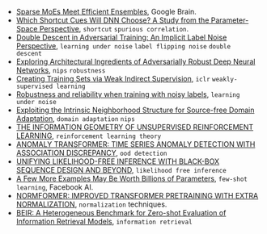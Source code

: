 
- [Sparse MoEs Meet Efficient Ensembles](https://arxiv.org/pdf/2110.03360.pdf), Google Brain.
- [Which Shortcut Cues Will DNN Choose? A Study from the Parameter-Space Perspective](https://arxiv.org/pdf/2110.03095.pdf), `shortcut` `spurious correlation`.
- [Double Descent in Adversarial Training: An Implicit Label Noise Perspective](https://arxiv.org/pdf/2110.03135.pdf), `learning under noise` `label flipping noise` `double descent`
- [Exploring Architectural Ingredients of Adversarially Robust Deep Neural Networks](https://arxiv.org/pdf/2110.03825.pdf), `nips` `robustness`
- [Creating Training Sets via Weak Indirect Supervision](https://arxiv.org/pdf/2110.03484.pdf), `iclr` `weakly-supervised learning`
- [Robustness and reliability when training with noisy labels](https://arxiv.org/pdf/2110.03321.pdf), `learning under noise`
- [Exploiting the Intrinsic Neighborhood Structure for Source-free Domain Adaptation](https://arxiv.org/pdf/2110.04202.pdf), `domain adaptation` `nips`
- [THE INFORMATION GEOMETRY OF UNSUPERVISED REINFORCEMENT LEARNING](https://arxiv.org/pdf/2110.02719.pdf), `reinforcement learning theory`
- [ANOMALY TRANSFORMER: TIME SERIES ANOMALY DETECTION WITH ASSOCIATION DISCREPANCY](https://arxiv.org/pdf/2110.02642.pdf), `ood detection`
- [UNIFYING LIKELIHOOD-FREE INFERENCE WITH BLACK-BOX SEQUENCE DESIGN AND BEYOND](https://arxiv.org/pdf/2110.03372.pdf), `likelihood free inference`
- [A Few More Examples May Be Worth Billions of Parameters](https://arxiv.org/pdf/2110.04374.pdf), `few-shot learning`, Facebook AI.
- [NORMFORMER: IMPROVED TRANSFORMER PRETRAINING WITH EXTRA NORMALIZATION](https://openreview.net/pdf?id=GMYWzWztDx5), `normalization` techniques.
- [BEIR: A Heterogeneous Benchmark for Zero-shot Evaluation of Information Retrieval Models](https://openreview.net/forum?id=wCu6T5xFjeJ), `information retrieval`
